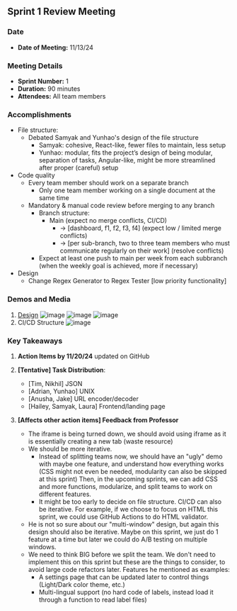 ## Sprint 1 Review Meeting
### Date
- **Date of Meeting:** 11/13/24

### Meeting Details
- **Sprint Number:** 1
- **Duration:** 90 minutes
- **Attendees:** All team members

### Accomplishments
  - File structure:
    - Debated Samyak and Yunhao's design of the file structure
      - Samyak: cohesive, React-like, fewer files to maintain, less setup
      - Yunhao: modular, fits the project’s design of being modular, separation of tasks, Angular-like, might be more streamlined after proper (careful) setup
- Code quality
  - Every team member should work on a separate branch
    - Only one team member working on a single document at the same time
  - Mandatory & manual code review before merging to any branch
    - Branch structure:
      - Main (expect no merge conflicts, CI/CD)
        - -> [dashboard, f1, f2, f3, f4] (expect low / limited merge conflicts)
        - -> [per sub-branch, two to three team members who must communicate regularly on their work] (resolve conflicts)
    - Expect at least one push to main per week from each subbranch (when the weekly goal is achieved, more if necessary)
- Design
  - Change Regex Generator to Regex Tester [low priority functionality]

### Demos and Media
1. [Design](https://www.figma.com/design/3ih44WsGIx62IKSIrP5QG3/DashStack---Free-Admin-Dashboard-UI-Kit---Admin-%26-Dashboard-Ui-Kit---Admin-Dashboard-(Community)?node-id=0-1&t=nGnziJh8RQ1oRA2a-1)
   ![image](https://github.com/user-attachments/assets/5e9081d0-1af0-4c41-99c9-e4d2f7c16565)
   ![image](https://github.com/user-attachments/assets/25284470-7932-45ef-a65d-13383f8afa46)
   ![image](https://github.com/user-attachments/assets/3eb28820-d697-4c49-a9db-4f95f2e2e6e7)
2. CI/CD Structure
   ![image](https://github.com/user-attachments/assets/c0a0038c-cb0c-48cf-8c74-7e0d777d6ac8)

### Key Takeaways
1. **Action Items by 11/20/24** updated on GitHub

2. **[Tentative] Task Distribution**:
   - [Tim, Nikhil] JSON
   - [Adrian, Yunhao] UNIX
   - [Anusha, Jake] URL encoder/decoder
   - [Hailey, Samyak, Laura] Frontend/landing page

3. **[Affects other action items] Feedback from Professor**
   - The iframe is being turned down, we should avoid using iframe as it is essentially creating a new tab (waste resource)
   - We should be more iterative.
     - Instead of splitting teams now, we should have an "ugly" demo with maybe one feature, and understand how everything works (CSS might not even be needed, modularity can also be skipped at this sprint)
     Then, in the upcoming sprints, we can add CSS and more functions, modularize, and split teams to work on different features.
     - It might be too early to decide on file structure. CI/CD can also be iterative. For example, if we choose to focus on HTML this sprint, we could use GitHub Actions to do HTML validator.
   - He is not so sure about our "multi-window" design, but again this design should also be iterative. Maybe on this sprint, we just do 1 feature at a time but later we could do A/B testing on multiple windows.
   - We need to think BIG before we split the team. We don't need to implement this on this sprint but these are the things to consider, to avoid large code refactors later. Features he mentioned as examples:
     - A settings page that can be updated later to control things (Light/Dark color theme, etc.)
     - Multi-lingual support (no hard code of labels, instead load it through a function to read label files)

   

